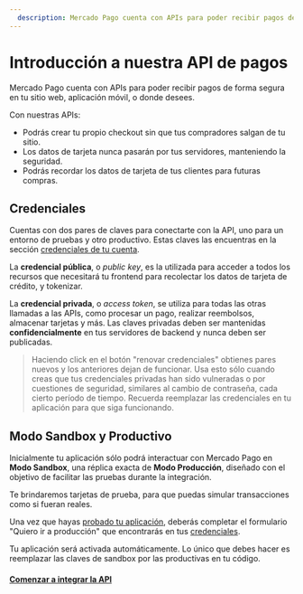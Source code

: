```yaml
---
  description: Mercado Pago cuenta con APIs para poder recibir pagos de forma segura en tu sitio web, aplicación móvil, o donde desees, manteniendo la experiencia de compra.
---
```


# Introducción a nuestra API de pagos

Mercado Pago cuenta con APIs para poder recibir pagos de forma segura en tu sitio web, aplicación móvil, o donde desees.

Con nuestras APIs:

* Podrás crear tu propio checkout sin que tus compradores salgan de tu sitio.
* Los datos de tarjeta nunca pasarán por tus servidores, manteniendo la seguridad.
* Podrás recordar los datos de tarjeta de tus clientes para futuras compras.

## Credenciales

Cuentas con dos pares de claves para conectarte con la API, uno para un entorno de pruebas y otro productivo. Estas claves las encuentras en la sección [credenciales de tu cuenta](https://www.mercadopago.com.ar/account/credentials).

La **credencial pública**, o *public key*, es la utilizada para acceder a todos los recursos que necesitará tu frontend para recolectar los datos de tarjeta de crédito, y tokenizar.

La **credencial privada**, o *access token*, se utiliza para todas las otras llamadas a las APIs, como procesar un pago, realizar reembolsos, almacenar tarjetas y más. Las claves privadas deben ser mantenidas **confidencialmente** en tus servidores de backend y nunca deben ser publicadas.

> Haciendo click en el botón "renovar credenciales" obtienes pares nuevos y los anteriores dejan de funcionar. Usa esto sólo cuando creas que tus credenciales privadas han sido vulneradas o por cuestiones de seguridad, similares al cambio de contraseña, cada cierto período de tiempo. Recuerda reemplazar las credenciales en tu aplicación para que siga funcionando.

## Modo Sandbox y Productivo

Inicialmente tu aplicación sólo podrá interactuar con Mercado Pago en **Modo Sandbox**, una réplica exacta de **Modo Producción**, diseñado con el objetivo de facilitar las pruebas durante la integración. 

Te brindaremos tarjetas de prueba, para que puedas simular transacciones como si fueran reales.

Una vez que hayas [probado tu aplicación](/guides/payments/api/testing.es.md), deberás completar el formulario "Quiero ir a producción" que encontrarás en tus [credenciales](https://www.mercadopago.com.ar/account/credentials).

Tu aplicación será activada automáticamente. Lo único que debes hacer es reemplazar las claves de sandbox por las productivas en tu código.


#### [Comenzar a integrar la API](/guides/payments/api/receiving-payments-by-card.es.md)